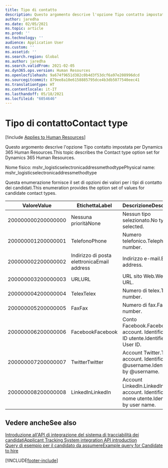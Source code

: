 ```yaml
---
title: Tipo di contatto
description: Questo argomento descrive l'opzione Tipo contatto impostata per Dynamics 365 Human Resources.
author: jaredha
ms.date: 02/05/2021
ms.topic: article
ms.prod: ''
ms.technology: ''
audience: Application User
ms.custom: ''
ms.assetid: ''
ms.search.region: Global
ms.author: jaredha
ms.search.validFrom: 2021-02-05
ms.dyn365.ops.version: Human Resources
ms.openlocfilehash: 9a674f9651d382c0b4d3f53dcf6a97e208996dcd
ms.sourcegitcommit: 879ee8a10e6158885795dce4b3db5077540eec41
ms.translationtype: HT
ms.contentlocale: it-IT
ms.lasthandoff: 05/18/2021
ms.locfileid: "6054646"
---
```

# <a name="contact-type"></a><span data-ttu-id="d1b61-103">Tipo di contatto</span><span class="sxs-lookup"><span data-stu-id="d1b61-103">Contact type</span></span>

[!include [Applies to Human Resources](../includes/applies-to-hr.md)]

<span data-ttu-id="d1b61-104">Questo argomento descrive l'opzione Tipo contatto impostata per Dynamics 365 Human Resources.</span><span class="sxs-lookup"><span data-stu-id="d1b61-104">This topic describes the Contact type option set for Dynamics 365 Human Resources.</span></span>

<span data-ttu-id="d1b61-105">Nome fisico: mshr_logisticselectronicaddressmethodtype</span><span class="sxs-lookup"><span data-stu-id="d1b61-105">Physical name: mshr_logisticselectronicaddressmethodtype</span></span>

<span data-ttu-id="d1b61-106">Questa enumerazione fornisce il set di opzioni dei valori per i tipi di contatto dei candidati.</span><span class="sxs-lookup"><span data-stu-id="d1b61-106">This enumeration provides the option set of values for candidate contact types.</span></span> 

| <span data-ttu-id="d1b61-107">Valore</span><span class="sxs-lookup"><span data-stu-id="d1b61-107">Value</span></span> | <span data-ttu-id="d1b61-108">Etichetta</span><span class="sxs-lookup"><span data-stu-id="d1b61-108">Label</span></span> | <span data-ttu-id="d1b61-109">Descrizione</span><span class="sxs-lookup"><span data-stu-id="d1b61-109">Description</span></span> |
| --- | --- | --- |
| <span data-ttu-id="d1b61-110">200000000</span><span class="sxs-lookup"><span data-stu-id="d1b61-110">200000000</span></span> | <span data-ttu-id="d1b61-111">Nessuna priorità</span><span class="sxs-lookup"><span data-stu-id="d1b61-111">None</span></span> | <span data-ttu-id="d1b61-112">Nessun tipo selezionato.</span><span class="sxs-lookup"><span data-stu-id="d1b61-112">No type is selected.</span></span> |
| <span data-ttu-id="d1b61-113">200000001</span><span class="sxs-lookup"><span data-stu-id="d1b61-113">200000001</span></span> | <span data-ttu-id="d1b61-114">Telefono</span><span class="sxs-lookup"><span data-stu-id="d1b61-114">Phone</span></span> | <span data-ttu-id="d1b61-115">Numero telefonico.</span><span class="sxs-lookup"><span data-stu-id="d1b61-115">Telephone number.</span></span> |
| <span data-ttu-id="d1b61-116">200000002</span><span class="sxs-lookup"><span data-stu-id="d1b61-116">200000002</span></span> | <span data-ttu-id="d1b61-117">Indirizzo di posta elettronica</span><span class="sxs-lookup"><span data-stu-id="d1b61-117">Email address</span></span> | <span data-ttu-id="d1b61-118">Indirizzo e-mail.</span><span class="sxs-lookup"><span data-stu-id="d1b61-118">Email address.</span></span> |
| <span data-ttu-id="d1b61-119">200000003</span><span class="sxs-lookup"><span data-stu-id="d1b61-119">200000003</span></span> | <span data-ttu-id="d1b61-120">URL</span><span class="sxs-lookup"><span data-stu-id="d1b61-120">URL</span></span> | <span data-ttu-id="d1b61-121">URL sito Web.</span><span class="sxs-lookup"><span data-stu-id="d1b61-121">Website URL.</span></span> |
| <span data-ttu-id="d1b61-122">200000004</span><span class="sxs-lookup"><span data-stu-id="d1b61-122">200000004</span></span> | <span data-ttu-id="d1b61-123">Telex</span><span class="sxs-lookup"><span data-stu-id="d1b61-123">Telex</span></span> | <span data-ttu-id="d1b61-124">Numero di telex.</span><span class="sxs-lookup"><span data-stu-id="d1b61-124">Telex number.</span></span> |
| <span data-ttu-id="d1b61-125">200000005</span><span class="sxs-lookup"><span data-stu-id="d1b61-125">200000005</span></span> | <span data-ttu-id="d1b61-126">Fax</span><span class="sxs-lookup"><span data-stu-id="d1b61-126">Fax</span></span> | <span data-ttu-id="d1b61-127">Numero di fax.</span><span class="sxs-lookup"><span data-stu-id="d1b61-127">Fax number.</span></span> |
| <span data-ttu-id="d1b61-128">200000006</span><span class="sxs-lookup"><span data-stu-id="d1b61-128">200000006</span></span> | <span data-ttu-id="d1b61-129">Facebook</span><span class="sxs-lookup"><span data-stu-id="d1b61-129">Facebook</span></span> | <span data-ttu-id="d1b61-130">Conto Facebook.</span><span class="sxs-lookup"><span data-stu-id="d1b61-130">Facebook account.</span></span> <span data-ttu-id="d1b61-131">Identificato da ID utente.</span><span class="sxs-lookup"><span data-stu-id="d1b61-131">Identified by User ID.</span></span> |
| <span data-ttu-id="d1b61-132">200000007</span><span class="sxs-lookup"><span data-stu-id="d1b61-132">200000007</span></span> | <span data-ttu-id="d1b61-133">Twitter</span><span class="sxs-lookup"><span data-stu-id="d1b61-133">Twitter</span></span> | <span data-ttu-id="d1b61-134">Account Twitter.</span><span class="sxs-lookup"><span data-stu-id="d1b61-134">Twitter account.</span></span> <span data-ttu-id="d1b61-135">Identificato da @username.</span><span class="sxs-lookup"><span data-stu-id="d1b61-135">Identified by @username.</span></span> |
| <span data-ttu-id="d1b61-136">200000008</span><span class="sxs-lookup"><span data-stu-id="d1b61-136">200000008</span></span> | <span data-ttu-id="d1b61-137">LinkedIn</span><span class="sxs-lookup"><span data-stu-id="d1b61-137">LinkedIn</span></span> | <span data-ttu-id="d1b61-138">Account LinkedIn.</span><span class="sxs-lookup"><span data-stu-id="d1b61-138">LinkedIn account.</span></span> <span data-ttu-id="d1b61-139">Identificato da nome utente.</span><span class="sxs-lookup"><span data-stu-id="d1b61-139">Identified by user name.</span></span> |

## <a name="see-also"></a><span data-ttu-id="d1b61-140">Vedere anche</span><span class="sxs-lookup"><span data-stu-id="d1b61-140">See also</span></span>

[<span data-ttu-id="d1b61-141">Introduzione all'API di integrazione del sistema di tracciabilità dei candidati</span><span class="sxs-lookup"><span data-stu-id="d1b61-141">Applicant Tracking System integration API introduction</span></span>](hr-admin-integration-ats-api-introduction.md)<br>
[<span data-ttu-id="d1b61-142">Query di esempio per il candidato da assumere</span><span class="sxs-lookup"><span data-stu-id="d1b61-142">Example query for Candidate to hire</span></span>](hr-admin-integration-ats-api-candidate-to-hire-example-query.md)


[!INCLUDE[footer-include](../includes/footer-banner.md)]